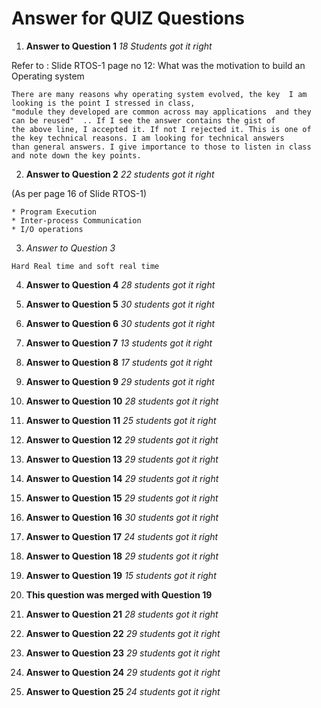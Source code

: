 # Answer for QUIZ Questions
1. **Answer to Question 1**  _18 Students got it right_

Refer to : Slide RTOS-1 page no 12: What was the motivation to build an Operating system
```
There are many reasons why operating system evolved, the key  I am looking is the point I stressed in class, 
"module they developed are common across may applications  and they can be reused"  .. If I see the answer contains the gist of
the above line, I accepted it. If not I rejected it. This is one of the key technical reasons. I am looking for technical answers
than general answers. I give importance to those to listen in class and note down the key points.
```

2. **Answer to Question 2**   _22 students got it right_

 (As per page 16 of Slide RTOS-1)
 
 ```
* Program Execution
* Inter-process Communication
* I/O operations
```

3. *Answer to Question 3*

``` 
Hard Real time and soft real time 
```

4. **Answer to Question 4**  _28 students got it right_
5. **Answer to Question 5**  _30 students got it right_
6. **Answer to Question 6**  _30 students got it right_
7. **Answer to Question 7**  _13 students got it right_
8. **Answer to Question 8**  _17 students got it right_
9. **Answer to Question 9**  _29 students got it right_
10. **Answer to Question 10**  _28 students got it right_

11. **Answer to Question 11**  _25 students got it right_
12. **Answer to Question 12**  _29 students got it right_
13. **Answer to Question 13**  _29 students got it right_
14. **Answer to Question 14**  _29 students got it right_
15. **Answer to Question 15**  _29 students got it right_

16. **Answer to Question 16**  _30 students got it right_
17. **Answer to Question 17**  _24 students got it right_
18. **Answer to Question 18**  _29 students got it right_
19. **Answer to Question 19**  _15 students got it right_
20. **This question was merged with Question 19** 
21. **Answer to Question 21**  _28 students got it right_
22. **Answer to Question 22**  _29 students got it right_
23. **Answer to Question 23**  _29 students got it right_
24. **Answer to Question 24**  _29 students got it right_
25. **Answer to Question 25**  _24 students got it right_


